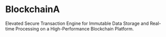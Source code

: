 # BlockchainA
Elevated Secure Transaction Engine for Immutable Data Storage and Real-time Processing on a High-Performance Blockchain Platform.
